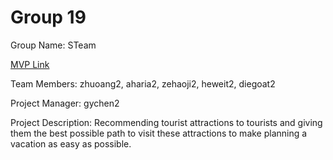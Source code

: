 # Group 19
Group Name: STeam

[MVP Link](https://docs.google.com/document/d/1fKt3dIWbXDXDxxa2TfQEufvZZMTLYHkJN-kwmsx7REc/edit?usp=sharing)

Team Members: zhuoang2, aharia2, zehaoji2, heweit2, diegoat2

Project Manager: gychen2

Project Description: Recommending tourist attractions to tourists and giving them the best possible path to visit these attractions to make planning a vacation as easy as possible. 
